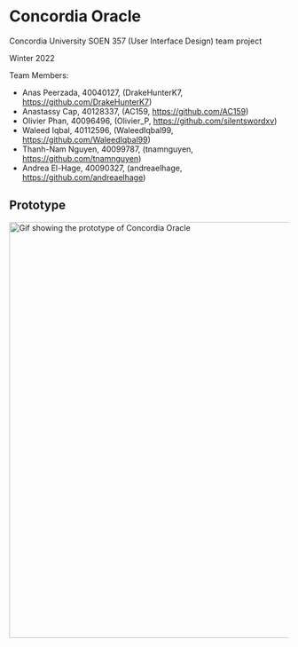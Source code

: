 # Concordia Oracle

Concordia University SOEN 357 (User Interface Design) team project

Winter 2022

Team Members:
- Anas Peerzada, 40040127, (DrakeHunterK7, https://github.com/DrakeHunterK7)
- Anastassy Cap, 40128337, (AC159, https://github.com/AC159)
- Olivier Phan, 40096496, (Olivier_P, https://github.com/silentswordxv)
- Waleed Iqbal, 40112596, (WaleedIqbal99, https://github.com/WaleedIqbal99)
- Thanh-Nam Nguyen, 40099787, (tnamnguyen, https://github.com/tnamnguyen)
- Andrea El-Hage, 40090327, (andreaelhage, https://github.com/andreaelhage)

## Prototype

<img src="https://github.com/AC159/ConcordiaOracle/blob/master/github_images/prototype.gif" height="750" alt="Gif showing the prototype of Concordia Oracle"/>
